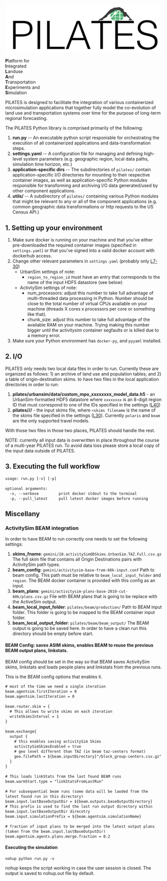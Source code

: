 <p align="center"><img src="logo.png" width="500"></p>

**P**latform for \
**I**ntegrated \
**L**anduse \
**A**nd \
**T**ransportation \
**E**xperiments and \
**S**imulation

PILATES is designed to facilitate the integration of various containerized microsimulation applications that together fully model the co-evolution of land use and transportation systems over time for the purpose of long-term regional forecasting.

The PILATES Python library is comprised primarily of the following:
1. **run.py** -- An executable python script responisble for orchestrating the execution of all containerized applications and data-transformation steps.
2. **settings.yaml** -- A configuration file for managing and defining high-level system parameters (e.g. geographic region, local data paths, simulation time horizon, etc.)
3. **application-specific dirs** -- The subdirectories of `pilates/` contain application-specific I/O directories for mounting to their respective container images, as well as application-specific Python modules responsible for transforming and archiving I/O data generated/used by other component applications.
4. **utils/** -- A subdirectory of `pilates/` containing various Python modules that might be relevant to any or all of the component applications (e.g. common geographic data transformations or http requests to the US Census API.)


## 1. Setting up your environment
1. Make sure docker is running on your machine and that you've either pre-downloaded the required container images (specified in `settings.yaml`) or that you've signed into a valid docker account with dockerhub access.
2. Change other relevant parameters in `settings.yaml` (probably only [L7-30](https://github.com/ual/PILATES/blob/v2/settings.yaml#L7-L30))
   - UrbanSim settings of note:
      - `region_to_region_id` must have an entry that corresponds to the name of the input HDF5 datastore (see below)
   - ActivtySim settings of note:
      - num_processors: adjust this number to take full advantage of multi-threaded data processing in Python. Number should be close to the total number of virtual CPUs available on your machine (threads X cores x processors per core or something like that).
      - chunk_size: adjust this number to take full advantage of the available RAM on your machine. Trying making this number bigger until the activitysim container segfaults or is killed due to a memory error.
4. Make sure your Python environment has `docker-py`, and `pyyaml` installed.

## 2. I/O
PILATES only needs two local data files in order to run. Currently these are organized as follows: 1) an archive of land use and population tables; and 2) a table of origin-destination skims.  to have two files in the local application directories in order to run:
1. **pilates/urbansim/data/custom_mpo_xxxxxxxx_model_data.h5** - an UrbanSim-formatted HDF5 datastore where `xxxxxxxx` is an 8-digit region ID that must correspond to one of the IDs specified in the settings ([L40](https://github.com/ual/PILATES/blob/master/settings.yaml#L40)) 
2. **pilates/<travel model>/<travel model data dir>/<skims filename>** - the input skims file, where `<skims filename` is the name of the skims file specified in the settings ([L30](https://github.com/ual/PILATES/blob/master/settings.yaml#L30)). Currently `polaris` and `beam` are the only supported travel models.

With those two files in those two places, PILATES should handle the rest. 

NOTE: currently all input data is overwritten in place throughout the course of a multi-year PILATES run. To avoid data loss please store a local copy of the input data outside of PILATES.

## 3. Executing the full workflow
```
usage: run.py [-v] [-p]

optional arguments:
  -v, --verbose         print docker stdout to the terminal
  -p, --pull_latest     pull latest docker images before running
```

## Miscellany

### ActivitySim BEAM integration
In order to have BEAM to run correctly one needs to set the following settings:

1. **skims_fname**: `gemini/10.activitySimODSkims.UrbanSim.TAZ.Full.csv.gz` The full skim file that contains all Origin Destinations pairs with ActivitySim path types.
2. **beam_config**: `gemini/activitysim-base-from-60k-input.conf` Path to beam config. This path must be relative to `beam_local_input_folder` and `region`. The BEAM docker container is provided with this config as an input.
3. **beam_plans**: `gemini/activitysim-plans-base-2010-cut-60k/plans.csv.gz` File with BEAM plans that is going to be replace with the ActiveSim output.
4. **beam_local_input_folder**: `pilates/beam/production/` Path to BEAM input folder. This folder is going to be mapped to the BEAM container input folder.
5. **beam_local_output_folder**: `pilates/beam/beam_output/` The BEAM output is going to be saved here. In order to have a clean run this directory should be empty before start.

#### BEAM Config: saves ASIM skims, enables BEAM to reuse the previous BEAM output plans, linkstats.

BEAM config should be set in the way so that BEAM saves ActivitySim skims, linkstats and loads people plans and linkstats from the previous runs.

This is the BEAM config options that enables it.

```hocon
# most of the time we need a single iteration
beam.agentsim.firstIteration = 0
beam.agentsim.lastIteration = 0

beam.router.skim = {
  # This allows to write skims on each iteration
  writeSkimsInterval = 1
}

beam.exchange{
  output {
    # this enables saving activitySim Skims
    activitySimSkimsEnabled = true
    # geo level different than TAZ (in beam taz-centers format)
    geo.filePath = ${beam.inputDirectory}"/block_group-centers.csv.gz"
  }
}

# This loads linkStats from the last found BEAM runs
beam.warmStart.type = "linkStatsFromLastRun"

# For subsequential beam runs (some data will be laoded from the latest found run in this directory)
beam.input.lastBaseOutputDir = ${beam.outputs.baseOutputDirectory}
# This prefix is used to find the last run output directory within beam.input.lastBaseOutputDir direcotry
beam.input.simulationPrefix = ${beam.agentsim.simulationName}

# fraction of input plans to be merged into the latest output plans (taken from the beam.input.lastBaseOutputDir)
beam.agentsim.agents.plans.merge.fraction = 0.2
```

#### Executing the simulation
```shell
nohup python run.py -v
```
nohup keeps the script working in case the user session is closed. The output is saved to nohup.out file by default.
